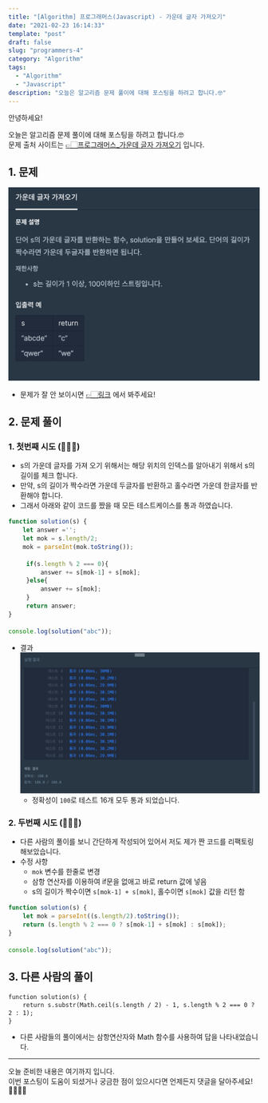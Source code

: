 ```yaml
---
title: "[Algorithm] 프로그래머스(Javascript) - 가운데 글자 가져오기"
date: "2021-02-23 16:14:33"
template: "post"
draft: false
slug: "programmers-4"
category: "Algorithm"
tags: 
  - "Algorithm"
  - "Javascript"
description: "오늘은 알고리즘 문제 풀이에 대해 포스팅을 하려고 합니다.🤓"
---
```


안녕하세요!

오늘은 알고리즘 문제 풀이에 대해 포스팅을 하려고 합니다.🤓  
문제 출처 사이트는 [👉🏻프로그래머스_가운데 글자 가져오기](https://programmers.co.kr/learn/courses/30/lessons/12903) 입니다.


## 1. 문제
![problem](static/images/algorithm/programmers/algorithm-4/problem.png)
- 문제가 잘 안 보이시면 [👉🏻링크](https://programmers.co.kr/learn/courses/30/lessons/12903) 에서 봐주세요!

## 2. 문제 풀이
### 1. 첫번째 시도 (🙆🏻‍♀️)
- s의 가운데 글자를 가져 오기 위해서는 해당 위치의 인덱스를 알아내기 위해서 s의 길이를 체크 합니다.
- 만약, s의 길이가 짝수라면 가운데 두글자를 반환하고 홀수라면 가운데 한글자를 반환해야 합니다.
- 그래서 아래와 같이 코드를 짰을 때 모든 테스트케이스를 통과 하였습니다.

```javascript
function solution(s) {
    let answer ='';
    let mok = s.length/2;
    mok = parseInt(mok.toString());

     if(s.length % 2 === 0){
         answer += s[mok-1] + s[mok];
     }else{
         answer += s[mok];
     }
     return answer;
}

console.log(solution("abc"));
```

- 결과
![result_5](static/images/algorithm/programmers/algorithm-4/result.png)
    - 정확성이 `100`로 테스트 16개 모두 통과 되었습니다.
    
### 2. 두번째 시도 (🙆🏻‍♀️)
- 다른 사람의 풀이를 보니 간단하게 작성되어 있어서 저도 제가 짠 코드를 리팩토링 해보았습니다.
- 수정 사항
    - `mok` 변수를 한줄로 변경
    - 삼항 연산자를 이용하여 if문을 없애고 바로 return 값에 넣음
    - s의 길이가 짝수이면 `s[mok-1] + s[mok]`, 홀수이면 `s[mok]` 값을 리턴 함

```javascript
function solution(s) {
    let mok = parseInt((s.length/2).toString());
    return (s.length % 2 === 0 ? s[mok-1] + s[mok] : s[mok]);
}

console.log(solution("abc"));
```


## 3. 다른 사람의 풀이
```
function solution(s) {
    return s.substr(Math.ceil(s.length / 2) - 1, s.length % 2 === 0 ? 2 : 1);
}
```
- 다른 사람들의 풀이에서는 삼항연산자와 Math 함수를 사용하여 답을 나타내었습니다.

-----

오늘 준비한 내용은 여기까지 입니다.  
이번 포스팅이 도움이 되셨거나 궁금한 점이 있으시다면 언제든지 댓글을 달아주세요!🙋🏻‍♀️✨   
